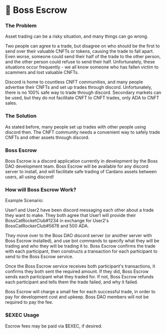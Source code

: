 # 🤝 Boss Escrow

### The Problem

Asset trading can be a risky situation, and many things can go wrong.

Two people can agree to a trade, but disagree on who should be the first to send over their valuable CNFTs or tokens, causing the trade to fall apart. Even worse, someone could send their half of the trade to the other person, and the other person could refuse to send their half. Unfortunately, these situations occur frequently - we all know someone who has fallen victim to scammers and lost valuable CNFTs.&#x20;

Discord is home to countless CNFT communities, and many people advertise their CNFTs and set up trades through discord. Unfortunately, there is no 100% safe way to trade through discord. Secondary markets can be used, but they do not facilitate CNFT to CNFT trades, only ADA to CNFT sales.

### The Solution

As stated before, many people set up trades with other people using discord then. The CNFT community needs a convenient way to safely trade CNFTs and other assets through discord.

### Boss Escrow

Boss Escrow is a discord application currently in development by the Boss DAO development team. Boss Escrow will be available for any discord server to install, and will facilitate safe trading of Cardano assets between users, all using discord!

### How will Boss Escrow Work?

Example Scenario:

User1 and User2 have been discord messaging each other about a trade they want to make. They both agree that User1 will provide their BossCatRocketClub#1234 in exchange for User2's BossCatRockerClub#5678 and 500 ADA.

They move over to the Boss DAO discord server (or another server with Boss Escrow installed), and use bot commands to specify what they will be trading and who they will be trading it to. Boss Escrow confirms the trade with each participant, then constructs a transaction for each participant to send to the Boss Escrow service.

Once the Boss Escrow service receives both participant's transactions, it confirms they both sent the required amount. If they did, Boss Escrow sends each participant what they traded for. If not, Boss Escrow refunds each participant and tells them the trade failed, and why it failed.

Boss Escrow will charge a small fee for each successful trade, in order to pay for development cost and upkeep. Boss DAO members will not be required to pay the fee.

### $EXEC Usage

Escrow fees may be paid via $EXEC, if desired.

